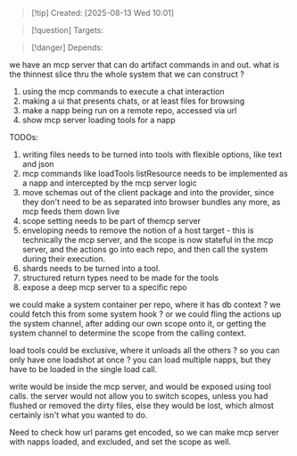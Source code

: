 
>[!tip] Created: [2025-08-13 Wed 10:01]

>[!question] Targets: 

>[!danger] Depends: 

we have an mcp server that can do artifact commands in and out.
what is the thinnest slice thru the whole system that we can construct ?

1. using the mcp commands to execute a chat interaction
2. making a ui that presents chats, or at least files for browsing
3. make a napp being run on a remote repo, accessed via url
4. show mcp server loading tools for a napp

TODOs:
1. writing files needs to be turned into tools with flexible options, like text and json
2. mcp commands like loadTools listResource needs to be implemented as a napp and intercepted by the mcp server logic
3. move schemas out of the client package and into the provider, since they don't need to be as separated into browser bundles any more, as mcp feeds them down live
4. scope setting needs to be part of themcp server
5. enveloping needs to remove the notion of a host target - this is technically the mcp server, and the scope is now stateful in the mcp server, and the actions go into each repo, and then call the system during their execution.
6. shards needs to be turned into a tool.
7. structured return types need to be made for the tools
8. expose a deep mcp server to a specific repo



we could make a system container per repo, where it has db context ? we could fetch this from some system hook ?
or we could fling the actions up the system channel, after adding our own scope onto it, or getting the system channel to determine the scope from the calling context.

load tools could be exclusive, where it unloads all the others ? so you can only have one loadshot at once ? you can load multiple napps, but they have to be loaded in the single load call.

write would be inside the mcp server, and would be exposed using tool calls.
the server would not allow you to switch scopes, unless you had flushed or removed the dirty files, else they would be lost, which almost certainly isn't what you wanted to do.

Need to check how url params get encoded, so we can make mcp server with napps loaded, and excluded, and set the scope as well.